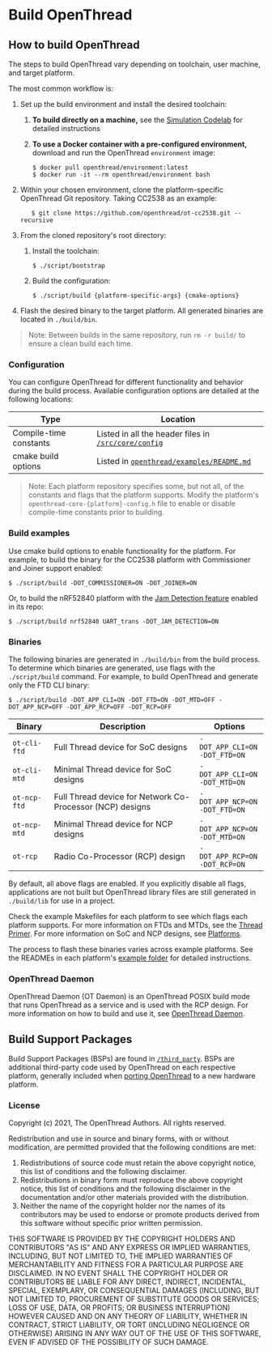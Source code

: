 # Build OpenThread

## How to build OpenThread

The steps to build OpenThread vary depending on toolchain, user machine, and
target platform.

The most common workflow is:

1.  Set up the build environment and install the desired toolchain:
    1.  **To build directly on a machine,** see the [Simulation Codelab](https://openthread.io/codelabs/openthread-simulation-posix/index.html?index=..%2F..index#1) for detailed instructions
    1.  **To use a Docker container with a pre-configured environment,**
        download and run the OpenThread `environment` image:

            $ docker pull openthread/environment:latest
            $ docker run -it --rm openthread/environment bash

1.  Within your chosen environment, clone the platform-specific OpenThread Git repository. Taking CC2538 as an example:

           $ git clone https://github.com/openthread/ot-cc2538.git --recursive

1.  From the cloned repository's root directory:
    1.  Install the toolchain:

            $ ./script/bootstrap

    1.  Build the configuration:

            $ ./script/build {platform-specific-args} {cmake-options}

1.  Flash the desired binary to the target platform. All generated binaries are
    located in `./build/bin`.

> Note: Between builds in the same repository, run `rm -r build/` to ensure a clean build each time.

### Configuration

You can configure OpenThread for different functionality and behavior during the
build process. Available configuration options are detailed at the following
locations:

Type | Location
---- | ----
Compile-time constants | Listed in all the header files in [`/src/core/config`](https://github.com/openthread/openthread/tree/main/src/core/config)
cmake build options | Listed in [`openthread/examples/README.md`](https://github.com/openthread/openthread/blob/main/examples/README.md)

> Note: Each platform repository specifies some, but not all, of the constants and flags that the platform supports. Modify the platform's `openthread-core-{platform}-config.h` file to enable or disable compile-time constants prior to building.

### Build examples

Use cmake build options to enable functionality for the platform. For example, to
build the binary for the CC2538 platform with Commissioner and Joiner support enabled:

```
$ ./script/build -DOT_COMMISSIONER=ON -DOT_JOINER=ON
```

Or, to build the nRF52840 platform with the [Jam Detection
feature](/guides/build/features/jam-detection) enabled in its repo:

```
$ ./script/build nrf52840 UART_trans -DOT_JAM_DETECTION=ON
```

### Binaries

The following binaries are generated in `./build/bin` from the build process. To determine which binaries are generated, use flags with the `./script/build` command. For example, to build OpenThread and generate only the FTD CLI binary:

```
$ ./script/build -DOT_APP_CLI=ON -DOT_FTD=ON -DOT_MTD=OFF -DOT_APP_NCP=OFF -DOT_APP_RCP=OFF -DOT_RCP=OFF
```

Binary | Description | Options
---- | ---- | ----
`ot-cli-ftd` | Full Thread device for SoC designs | `-DOT_APP_CLI=ON`<br/> `-DOT_FTD=ON`
`ot-cli-mtd` | Minimal Thread device for SoC designs | `-DOT_APP_CLI=ON`<br/> `-DOT_MTD=ON`
`ot-ncp-ftd` | Full Thread device for Network Co-Processor (NCP) designs | `-DOT_APP_NCP=ON`<br/> `-DOT_FTD=ON`
`ot-ncp-mtd` | Minimal Thread device for NCP designs | `-DOT_APP_NCP=ON`<br/> `-DOT_MTD=ON`
`ot-rcp` | Radio Co-Processor (RCP) design | `-DOT_APP_RCP=ON`<br/> `-DOT_RCP=ON`

By default, all above flags are enabled. If you explicitly disable all flags, applications are not
built but OpenThread library files are still generated in `./build/lib` for use in a project.

Check the example Makefiles for each platform to see which flags each platform
supports. For more information on FTDs and MTDs, see the
[Thread Primer](/guides/thread-primer/node-roles-and-types#device_types). For
more information on SoC and NCP designs, see [Platforms](/platforms/).

The process to flash these binaries varies across example platforms. See the
READMEs in each platform's
[example folder](https://github.com/openthread/openthread/tree/main/examples/platforms) for detailed instructions.

### OpenThread Daemon

OpenThread Daemon (OT Daemon) is an OpenThread POSIX build mode that runs
OpenThread as a service and is used with the RCP design. For more information on
how to build and use it, see [OpenThread Daemon](/platforms/co-processor/ot-daemon).

## Build Support Packages

Build Support Packages (BSPs)  are found in
[`/third_party`](https://github.com/openthread/openthread/tree/main/third_party). BSPs are additional third-party code used by OpenThread on each respective platform, generally included when [porting OpenThread](/guides/porting/) to a new hardware platform.

### License

Copyright (c) 2021, The OpenThread Authors.
All rights reserved.

Redistribution and use in source and binary forms, with or without
modification, are permitted provided that the following conditions are met:
1. Redistributions of source code must retain the above copyright
   notice, this list of conditions and the following disclaimer.
2. Redistributions in binary form must reproduce the above copyright
   notice, this list of conditions and the following disclaimer in the
   documentation and/or other materials provided with the distribution.
3. Neither the name of the copyright holder nor the
   names of its contributors may be used to endorse or promote products
   derived from this software without specific prior written permission.

THIS SOFTWARE IS PROVIDED BY THE COPYRIGHT HOLDERS AND CONTRIBUTORS "AS IS"
AND ANY EXPRESS OR IMPLIED WARRANTIES, INCLUDING, BUT NOT LIMITED TO, THE
IMPLIED WARRANTIES OF MERCHANTABILITY AND FITNESS FOR A PARTICULAR PURPOSE
ARE DISCLAIMED. IN NO EVENT SHALL THE COPYRIGHT HOLDER OR CONTRIBUTORS BE
LIABLE FOR ANY DIRECT, INDIRECT, INCIDENTAL, SPECIAL, EXEMPLARY, OR
CONSEQUENTIAL DAMAGES (INCLUDING, BUT NOT LIMITED TO, PROCUREMENT OF
SUBSTITUTE GOODS OR SERVICES; LOSS OF USE, DATA, OR PROFITS; OR BUSINESS
INTERRUPTION) HOWEVER CAUSED AND ON ANY THEORY OF LIABILITY, WHETHER IN
CONTRACT, STRICT LIABILITY, OR TORT (INCLUDING NEGLIGENCE OR OTHERWISE)
ARISING IN ANY WAY OUT OF THE USE OF THIS SOFTWARE, EVEN IF ADVISED OF THE
POSSIBILITY OF SUCH DAMAGE.

